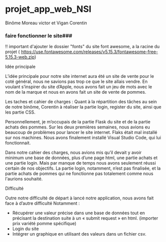 # projet_app_web_NSI

Binôme Moreau victor et Vigan Corentin

### faire fonctionner le site###

!! important d'ajouter le dossier "fonts" du site font awesome, a la racine du projet ( https://use.fontawesome.com/releases/v5.15.3/fontawesome-free-5.15.3-web.zip)

Idée principale 

L’idée principale pour notre site internet aura été un site de vente pour le coté général, 
nous ne savions pas trop ce que le site allais vendre. En voulant s’inspirer du site d’Apple, 
nous avons fait un jeu de mots avec le nom de la marque et nous en avons fait un site de vente de pommes.


Les taches et cahier de charges : 
Quant à la répartition des tâches au sein de notre binôme, Corentin à réaliser la partie login, 
register du site, ainsi que les partie CSS.


Personnellement, je m’occupais de la partie Flask du site et de la partie achats des pommes.
Sur les deux premières semaines, nous avions eu beaucoup de problèmes pour lancer le site internet. Flaks était mal installé sur nos machines. 
Nous avons finalement installé Visual Studio Code, qui lui fonctionnait.

Dans notre cahier des charges, nous avions mis qu’il devait y avoir minimum une base de données, plus d’une page html, une partie achats et une partie login.
Mais par manque de temps nous avons seulement réussi certain de nos objectifs. La partie login, notamment, 
n’est pas finalisée, et la partie achats de pommes qui ne fonctionne pas totalement comme nous l'aurions souhaité.

Difficulté 

Outre notre difficulté de départ à lancé notre application, nous avons fait face à d’autre difficulté Notamment : 

- Récupérer une valeur précise dans une base de données tout en précisant la destination suite à un « submit request » en html. (importer prix variété pomme spécifique)
- Login du site
- Intégrer un graphique en utilisant des valeurs dans un fichier csv.
